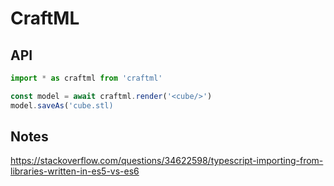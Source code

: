 # CraftML

## API

```javascript
import * as craftml from 'craftml'

const model = await craftml.render('<cube/>')
model.saveAs('cube.stl)

```

## Notes

https://stackoverflow.com/questions/34622598/typescript-importing-from-libraries-written-in-es5-vs-es6
